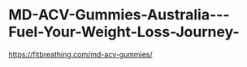 # MD-ACV-Gummies-Australia---Fuel-Your-Weight-Loss-Journey-
https://fitbreathing.com/md-acv-gummies/
